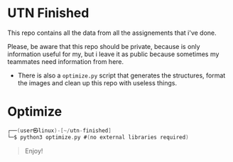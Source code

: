 # UTN Finished
This repo contains all the data from all the assignements that i've done.

Please, be aware that this repo should be private, because is only information useful for my, but i leave it as public because sometimes my teammates need information from here.

- There is also a `optimize.py` script that generates the structures, format the images and clean up this repo with useless things.



# Optimize
```go
┌──(user㉿linux)-[~/utn-finished]
└─$ python3 optimize.py #(no external libraries required)
```
> Enjoy!
